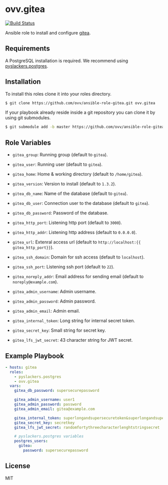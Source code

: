 ovv.gitea
=========

[![Build Status](https://travis-ci.org/ovv/ansible-role-gitea.svg?branch=master)](https://travis-ci.org/ovv/ansible-role-gitea)

Ansible role to install and configure [gitea](https://gitea.io/).

Requirements
------------

A PostgreSQL installation is required. We recommend using [pyslackers.postgres](https://github.com/pyslackers/ansible-role-postgres).

Installation
------------

To install this roles clone it into your roles directory.

```bash
$ git clone https://github.com/ovv/ansible-role-gitea.git ovv.gitea
```

If your playbook already reside inside a git repository you can clone it by using git submodules.

```bash
$ git submodule add -b master https://github.com/ovv/ansible-role-gitea.git ovv.gitea
```

Role Variables
--------------

* `gitea_group`: Running group (default to `gitea`).
* `gitea_user`: Running user (default to `gitea`).
* `gitea_home`: Home & working directory (default to `/home/gitea`).
* `gitea_version`: Version to install (default to `1.3.2`).

* `gitea_db_name`: Name of the database (default to `gitea`).
* `gitea_db_user`: Connection user to the database (default to `gitea`).
* `gitea_db_password`: Password of the database.

* `gitea_http_port`: Listening http port (default to `3000`).
* `gitea_http_addr`: Listening http address (default to `0.0.0.0`).
* `gitea_url`: Extenral access url (default to `http://localhost:{{ gitea_http_port}}`).
* `gitea_ssh_domain`: Domain for ssh access (default to `localhost`).
* `gitea_ssh_port`: Listening ssh port (default to `22`).
* `gitea_noreply_addr`: Email address for sending email (default to `noreply@example.com`).

* `gitea_admin_username`: Admin username.
* `gitea_admin_password`: Admin password.
* `gitea_admin_email`: Admin email.

* `gitea_internal_token`: Long string for internal secret token.
* `gitea_secret_key`: Small string for secret key.
* `gitea_lfs_jwt_secret`: 43 character string for JWT secret.

Example Playbook
----------------

```yml
- hosts: gitea
  roles:
    - pyslackers.postgres
    - ovv.gitea
  vars:
    gitea_db_password: supersecurepassword

    gitea_admin_username: user1
    gitea_admin_password: password
    gitea_admin_email: gitea@example.com

    gitea_internal_token: superlongandsupersecuretoken&superlongandsupersecuretoken&superlongandsupersecuretoken&superlongandsupersecuretoken
    gitea_secret_key: secretkey
    gitea_lfs_jwt_secret: randomfortythreecharacterlenghtstringsecret

    # pyslackers.postgres variables
    postgres_users:
      gitea:
        password: supersecurepassword
```

License
-------

MIT
